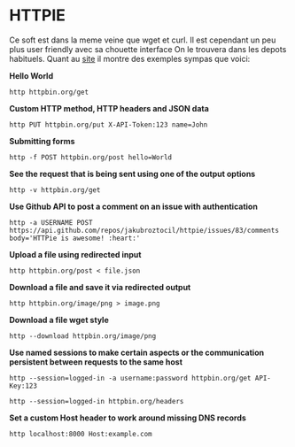 # HTTPIE

Ce soft est dans la  meme veine que wget et curl.
Il est cependant un peu plus user friendly avec sa chouette interface
On le trouvera dans les depots habituels.
Quant au [site](https://httpie.org/) il montre des exemples sympas que voici:


**Hello World**

    http httpbin.org/get

**Custom HTTP method, HTTP headers and JSON data**

    http PUT httpbin.org/put X-API-Token:123 name=John

**Submitting forms**

    http -f POST httpbin.org/post hello=World

**See the request that is being sent using one of the output options**

    http -v httpbin.org/get

**Use Github API to post a comment on an issue with authentication**

    http -a USERNAME POST https://api.github.com/repos/jakubroztocil/httpie/issues/83/comments body='HTTPie is awesome! :heart:'

**Upload a file using redirected input**

    http httpbin.org/post < file.json

**Download a file and save it via redirected output**

    http httpbin.org/image/png > image.png

**Download a file wget style**

    http --download httpbin.org/image/png

**Use named sessions to make certain aspects or the communication persistent between requests to the same host**

    http --session=logged-in -a username:password httpbin.org/get API-Key:123

    http --session=logged-in httpbin.org/headers

**Set a custom Host header to work around missing DNS records**

    http localhost:8000 Host:example.com


